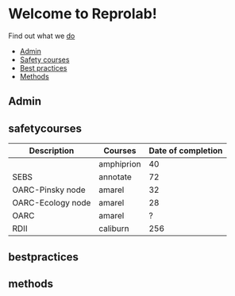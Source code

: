 Welcome to Reprolab!
================

Find out what we [do](http://www.reprolabnus.com/)
-   [Admin](#Admin)
-   [Safety courses](#safetycourses)
-   [Best practices](#bestpractices)
-   [Methods](#methods)


Admin
----------

safetycourses
----------
| Description       | Courses    | Date of completion | 
|-------------------|------------|--------------------|
|                   | amphiprion | 40                 |
| SEBS              | annotate   | 72                 |
| OARC-Pinsky node  | amarel     | 32                 |
| OARC-Ecology node | amarel     | 28                 |
| OARC              | amarel     | ?                  |
| RDII              | caliburn   | 256                |

bestpractices
----------

methods
----------
